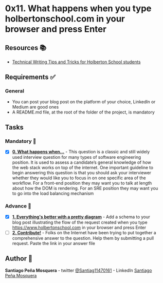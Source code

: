 # 0x11. What happens when you type holbertonschool.com in your browser and press Enter
## Resources :books:

* [Technical Writing Tips and Tricks for Holberton School students]()

## Requirements :white_check_mark:
### General
* You can post your blog post on the platform of your choice, LinkedIn or Medium are good ones
* A README.md file, at the root of the folder of the project, is mandatory

## Tasks
### Mandatory :page_with_curl:
- [x] **[0. What happens when...](./0-blog_post)** - This question is a classic and still widely used interview question for many types of software engineering position. It is used to assess a candidate’s general knowledge of how the web stack works on top of the internet. One important guideline to begin answering this question is that you should ask your interviewer whether they would like you to focus in on one specific area of the workflow. For a front-end position they may want you to talk at length about how the DOM is rendering. For an SRE position they may want you to go into the load balancing mechanism
### Advance :muscle:
- [x] **[1. Everything's better with a pretty diagram](./1-what_happen_when_diagram)** - Add a schema to your blog post illustrating the flow of the request created when you type https://www.holbertonschool.com in your browser and press Enter
- [ ] **[2. Contribute!](./2-contribution-to_what-happens-when_github_answer)** - Folks on the Internet have been trying to put together a comprehensive answer to the question. Help them by submitting a pull request. Paste the link in your answer file
## Author :pencil:
**Santiago Peña Mosquera** - twitter [@Santiag11470161](https://twitter.com/Santiag11470161) - LinkedIn [Santiago Peña Mosquera](https://www.linkedin.com/in/santiago-pe%C3%B1a-mosquera-abaa20196/)
